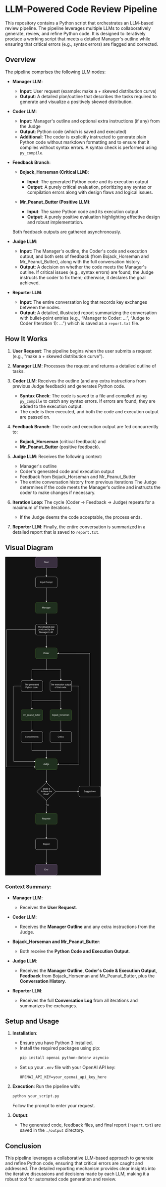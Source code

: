 # LLM-Powered Code Review Pipeline

This repository contains a Python script that orchestrates an LLM-based review pipeline. The pipeline leverages multiple LLMs to collaboratively generate, review, and refine Python code. It is designed to iteratively produce a working script that meets a detailed Manager's outline while ensuring that critical errors (e.g., syntax errors) are flagged and corrected.

## Overview

The pipeline comprises the following LLM nodes:

- **Manager LLM**:
  - **Input**: User request (example: make a + skewed distribution curve)
  - **Output**: A detailed plan/outline that describes the tasks required to generate and visualize a positively skewed distribution.

- **Coder LLM**:
  - **Input**: Manager's outline and optional extra instructions (if any) from the Judge
  - **Output**: Python code (which is saved and executed)
  - **Additional**: The coder is explicitly instructed to generate plain Python code without markdown formatting and to ensure that it compiles without syntax errors. A syntax check is performed using `py_compile`.

- **Feedback Branch**:
  - **Bojack_Horseman (Critical LLM)**:
    - **Input**: The generated Python code and its execution output
    - **Output**: A purely critical evaluation, prioritizing any syntax or compilation errors along with design flaws and logical issues.

  - **Mr_Peanut_Butter (Positive LLM)**:
    - **Input**: The same Python code and its execution output
    - **Output**: A purely positive evaluation highlighting effective design and robust implementation.

  Both feedback outputs are gathered asynchronously.

- **Judge LLM**:
  - **Input**: The Manager's outline, the Coder's code and execution output, and both sets of feedback (from Bojack_Horseman and Mr_Peanut_Butter), along with the full conversation history.
  - **Output**: A decision on whether the code meets the Manager's outline. If critical issues (e.g., syntax errors) are found, the Judge instructs the coder to fix them; otherwise, it declares the goal achieved.

- **Reporter LLM**:
  - **Input**: The entire conversation log that records key exchanges between the nodes.
  - **Output**: A detailed, illustrated report summarizing the conversation with bullet-point entries (e.g., “Manager to Coder: …”, “Judge to Coder (Iteration 1): …”) which is saved as a `report.txt` file.

## How It Works

1. **User Request**:
   The pipeline begins when the user submits a request (e.g., "make a + skewed distribution curve").

2. **Manager LLM**:
   Processes the request and returns a detailed outline of tasks.

3. **Coder LLM**:
   Receives the outline (and any extra instructions from previous Judge feedback) and generates Python code.
   - **Syntax Check**: The code is saved to a file and compiled using `py_compile` to catch any syntax errors. If errors are found, they are added to the execution output.
   - The code is then executed, and both the code and execution output are passed on.

4. **Feedback Branch**:
   The code and execution output are fed concurrently to:
   - **Bojack_Horseman** (critical feedback) and
   - **Mr_Peanut_Butter** (positive feedback).

5. **Judge LLM**:
   Receives the following context:
   - Manager's outline
   - Coder's generated code and execution output
   - Feedback from Bojack_Horseman and Mr_Peanut_Butter
   - The entire conversation history from previous iterations
   The Judge determines if the code meets the Manager’s outline and instructs the coder to make changes if necessary.

6. **Iteration Loop**:
   The cycle (Coder → Feedback → Judge) repeats for a maximum of three iterations.
   - If the Judge deems the code acceptable, the process ends.

7. **Reporter LLM**:
   Finally, the entire conversation is summarized in a detailed report that is saved to `report.txt`.

## Visual Diagram
![LLM Node Diagram](llm_nodes.drawio.png)


### Context Summary:
- **Manager LLM**:
  - Receives the **User Request**.

- **Coder LLM**:
  - Receives the **Manager Outline** and any extra instructions from the Judge.

- **Bojack_Horseman and Mr_Peanut_Butter**:
  - Both receive the **Python Code and Execution Output**.

- **Judge LLM**:
  - Receives the **Manager Outline**, **Coder's Code & Execution Output**, **Feedback** from Bojack_Horseman and Mr_Peanut_Butter, plus the **Conversation History**.

- **Reporter LLM**:
  - Receives the full **Conversation Log** from all iterations and summarizes the exchanges.

## Setup and Usage

1. **Installation**:
   - Ensure you have Python 3 installed.
   - Install the required packages using pip:
     ```bash
     pip install openai python-dotenv asyncio
     ```
   - Set up your `.env` file with your OpenAI API key:
     ```
     OPENAI_API_KEY=your_openai_api_key_here
     ```

2. **Execution**:
   Run the pipeline with:
   ```bash
   python your_script.py
   ```
   Follow the prompt to enter your request.

3. **Output**:
   - The generated code, feedback files, and final report (`report.txt`) are saved in the `./output` directory.

## Conclusion

This pipeline leverages a collaborative LLM-based approach to generate and refine Python code, ensuring that critical errors are caught and addressed. The detailed reporting mechanism provides clear insights into the iterative discussions and decisions made by each LLM, making it a robust tool for automated code generation and review.

